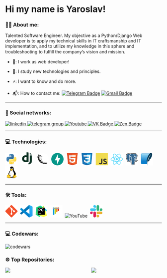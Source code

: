 
# Hi my name is Yaroslav!


### 👨‍💻 About me:

Talented Software Engineer. My objective as a Python/Django Web developer is to apply my technical
skills in IT craftsmanship and IT implementation, and to utilize my knowledge in this sphere and
troubleshooting to fulﬁll the company’s vision and mission.

- 🔭: I work as web developer!

- 🌱: I study new technologies and principles.

- ⚡: I want to  know and do more.

- 📬: How to contact me: [![Telegram Badge](https://img.shields.io/badge/-Telegram-blue?style=flat&logo=Telegram&logoColor=white)](https://t.me/yaryk31) [![Gmail Badge](https://img.shields.io/badge/-Gmail-red?style=flat&logo=Gmail&logoColor=white)](mailto:duhanov2003@gmail.com)

---

### 🤝 Social networks:

  <div id="badges">
    <a href="https://www.linkedin.com/in/yaroslav-dykhanov-b589531a2/" target="_blank">
      <img src="https://cdn-icons-png.flaticon.com/512/2504/2504799.png" width="40" height="40" alt="linkedin" />
    </a>
    <a href="https://t.me/yaryk31" target="_blank">
      <img src="https://cdn-icons-png.flaticon.com/512/2111/2111646.png" width="40" height="40" alt="telegram group" />
    </a>
    <a href="https://www.youtube.com/channel/UCCxClchxXLTza3mXyYH6Y4A" target="_blank">
      <img src="https://cdn-icons-png.flaticon.com/512/3670/3670147.png" width="40" height="40" alt="Youtube"/>
    </a>
    <a href="https://www.facebook.com/Yaryk31/" target="_blank">
      <img src="https://cdn-icons-png.flaticon.com/512/5968/5968764.png" width="40" height="40" alt="VK Badge"/>
    </a>
    <a href="https://www.instagram.com/_yaryk.31_/" target="_blank">
      <img src="https://cdn-icons-png.flaticon.com/512/4138/4138124.png" width="40" height="40" alt="Zen Badge"/>
    </a>
  </div>

---

### 💻 Technologies:

<div>
  <img src="https://raw.githubusercontent.com/devicons/devicon/1119b9f84c0290e0f0b38982099a2bd027a48bf1/icons/python/python-original.svg" title="python" alt="python" width="40" height="40"/>&nbsp
  <img src="https://raw.githubusercontent.com/devicons/devicon/1119b9f84c0290e0f0b38982099a2bd027a48bf1/icons/django/django-plain.svg" style="background-color: white; border-radius: 50%; padding: 2px" title="django" alt="django" width="40" height="40"/>&nbsp
  <img src="https://raw.githubusercontent.com/devicons/devicon/1119b9f84c0290e0f0b38982099a2bd027a48bf1/icons/flask/flask-original.svg" style="background: white; border-radius: 50%"  title="flask" alt="flask" width="40" height="40"/>&nbsp
  <img src="https://raw.githubusercontent.com/devicons/devicon/1119b9f84c0290e0f0b38982099a2bd027a48bf1/icons/fastapi/fastapi-original.svg" style="background: white; border-radius: 50%"  title="fastapi" alt="fastapi" width="40" height="40"/>&nbsp
  <img src="https://raw.githubusercontent.com/devicons/devicon/1119b9f84c0290e0f0b38982099a2bd027a48bf1/icons/html5/html5-original.svg" title="html5" alt="html5" width="40" height="40"/>&nbsp
  <img src="https://raw.githubusercontent.com/devicons/devicon/1119b9f84c0290e0f0b38982099a2bd027a48bf1/icons/css3/css3-original.svg" title="css" alt="css" width="40" height="40"/>&nbsp
  <img src="https://raw.githubusercontent.com/devicons/devicon/1119b9f84c0290e0f0b38982099a2bd027a48bf1/icons/javascript/javascript-original.svg" title="javascript" alt="javascript" width="40" height="40"/>&nbsp
  <img src="https://raw.githubusercontent.com/devicons/devicon/1119b9f84c0290e0f0b38982099a2bd027a48bf1/icons/react/react-original.svg" title="react js" alt="react js" width="40" height="40"/>&nbsp
  <img src="https://raw.githubusercontent.com/devicons/devicon/1119b9f84c0290e0f0b38982099a2bd027a48bf1/icons/postgresql/postgresql-original.svg" title="psql" alt="postgresql" width="40" height="40"/>&nbsp
  <img src="https://raw.githubusercontent.com/devicons/devicon/1119b9f84c0290e0f0b38982099a2bd027a48bf1/icons/sqlite/sqlite-original.svg" title="sqlite" alt="sqlite" width="40" height="40"/>&nbsp
  <img src="https://raw.githubusercontent.com/devicons/devicon/1119b9f84c0290e0f0b38982099a2bd027a48bf1/icons/linux/linux-original.svg" title="linux" alt="linux" width="40" height="40"/>&nbsp

</div>

---

### 🛠 Tools:

<div>
  <img src="https://raw.githubusercontent.com/devicons/devicon/1119b9f84c0290e0f0b38982099a2bd027a48bf1/icons/git/git-original.svg" title="git" alt="git" width="40" height="40"/>&nbsp
  <img src="https://raw.githubusercontent.com/devicons/devicon/1119b9f84c0290e0f0b38982099a2bd027a48bf1/icons/vscode/vscode-original.svg" title="vscode" alt="vscode" width="40" height="40"/>&nbsp;
  <img src="https://raw.githubusercontent.com/devicons/devicon/1119b9f84c0290e0f0b38982099a2bd027a48bf1/icons/pycharm/pycharm-original.svg" title="pycharm" alt="pycharm" width="40" height="40"/>&nbsp;
  <img src="https://raw.githubusercontent.com/devicons/devicon/1119b9f84c0290e0f0b38982099a2bd027a48bf1/icons/pytest/pytest-original.svg" title="pytest" alt="pytest" width="40" height="40"/>&nbsp;
  <img src="https://upload.wikimedia.org/wikipedia/commons/9/9e/YouTube_Logo_%282013-2017%29.svg" title="YouTube" alt="YouTube" width="40" height="40"/>&nbsp;
  <img src="https://raw.githubusercontent.com/devicons/devicon/1119b9f84c0290e0f0b38982099a2bd027a48bf1/icons/slack/slack-original.svg" title="slack" alt="slack" width="40" height="40"/>&nbsp;
</div>

---


### 💻 Codewars:

![codewars](https://www.codewars.com/users/Yaroslav31/badges/large)


### ⚙️ Top Repositories:


<div width="100%" align="center"><a href="https://github.com/YaroslavYaryk/DjangoStore" align="left"><img align="left" width="45%" src="https://github-readme-stats.vercel.app/api/pin/?username=YaroslavYaryk&repo=DjangoStore&title_color=0891b2&text_color=ffffff&icon_color=0891b2&bg_color=1c1917&hide_border=true&locale=en" /></a><a href="https://github.com/YaroslavYaryk/django-channels-insta" align="right"><img align="right" width="45%" src="https://github-readme-stats.vercel.app/api/pin/?username=YaroslavYaryk&repo=django-channels-insta&title_color=0891b2&text_color=ffffff&icon_color=0891b2&bg_color=1c1917&hide_border=true&locale=en" /></a></div><br /><br><br><br><br><br>



